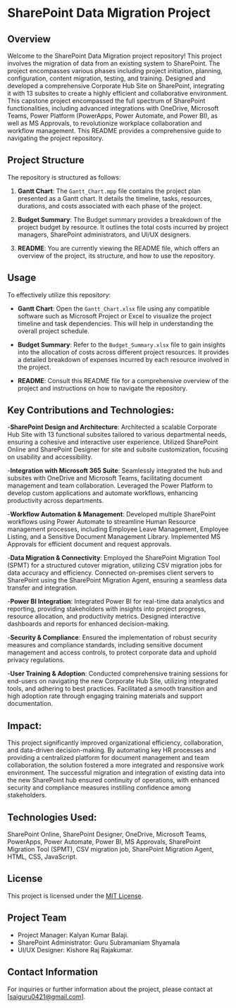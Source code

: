 # SharePoint Data Migration Project

## Overview
Welcome to the SharePoint Data Migration project repository! This project involves the migration of data from an existing system to SharePoint. The project encompasses various phases including project initiation, planning, configuration, content migration, testing, and training. Designed and developed a comprehensive Corporate Hub Site on SharePoint, integrating it with 13 subsites to create a highly efficient and collaborative environment. This capstone project encompassed the full spectrum of SharePoint functionalities, including advanced integrations with OneDrive, Microsoft Teams, Power Platform (PowerApps, Power Automate, and Power BI), as well as MS Approvals, to revolutionize workplace collaboration and workflow management. This README provides a comprehensive guide to navigating the project repository.

## Project Structure
The repository is structured as follows:

1. **Gantt Chart**: The `Gantt_Chart.mpp` file contains the project plan presented as a Gantt chart. It details the timeline, tasks, resources, durations, and costs associated with each phase of the project.

2. **Budget Summary**: The Budget summary provides a breakdown of the project budget by resource. It outlines the total costs incurred by project managers, SharePoint administrators, and UI/UX designers.

3. **README**: You are currently viewing the README file, which offers an overview of the project, its structure, and how to use the repository.

## Usage
To effectively utilize this repository:

- **Gantt Chart**: Open the `Gantt_Chart.xlsx` file using any compatible software such as Microsoft Project or Excel to visualize the project timeline and task dependencies. This will help in understanding the overall project schedule.

- **Budget Summary**: Refer to the `Budget_Summary.xlsx` file to gain insights into the allocation of costs across different project resources. It provides a detailed breakdown of expenses incurred by each resource involved in the project.

- **README**: Consult this README file for a comprehensive overview of the project and instructions on how to navigate the repository.

## Key Contributions and Technologies:

-**SharePoint Design and Architecture**: Architected a scalable Corporate Hub Site with 13 functional subsites tailored to various departmental needs, ensuring a cohesive and interactive user experience. Utilized SharePoint Online and SharePoint Designer for site and subsite customization, focusing on usability and accessibility.

-**Integration with Microsoft 365 Suite**: Seamlessly integrated the hub and subsites with OneDrive and Microsoft Teams, facilitating document management and team collaboration. Leveraged the Power Platform to develop custom applications and automate workflows, enhancing productivity across departments.

-**Workflow Automation & Management**: Developed multiple SharePoint workflows using Power Automate to streamline Human Resource management processes, including Employee Leave Management, Employee Listing, and a Sensitive Document Management Library. Implemented MS Approvals for efficient document and request approvals.

-**Data Migration & Connectivity**: Employed the SharePoint Migration Tool (SPMT) for a structured cutover migration, utilizing CSV migration jobs for data accuracy and efficiency. Connected on-premises client servers to SharePoint using the SharePoint Migration Agent, ensuring a seamless data transfer and integration.

-**Power BI Integration**: Integrated Power BI for real-time data analytics and reporting, providing stakeholders with insights into project progress, resource allocation, and productivity metrics. Designed interactive dashboards and reports for enhanced decision-making.

-**Security & Compliance**: Ensured the implementation of robust security measures and compliance standards, including sensitive document management and access controls, to protect corporate data and uphold privacy regulations.

-**User Training & Adoption**: Conducted comprehensive training sessions for end-users on navigating the new Corporate Hub Site, utilizing integrated tools, and adhering to best practices. Facilitated a smooth transition and high adoption rate through engaging training materials and support documentation.

## Impact:

This project significantly improved organizational efficiency, collaboration, and data-driven decision-making. By automating key HR processes and providing a centralized platform for document management and team collaboration, the solution fostered a more integrated and responsive work environment. The successful migration and integration of existing data into the new SharePoint hub ensured continuity of operations, with enhanced security and compliance measures instilling confidence among stakeholders.

## Technologies Used:

SharePoint Online, SharePoint Designer, OneDrive, Microsoft Teams, PowerApps, Power Automate, Power BI, MS Approvals, SharePoint Migration Tool (SPMT), CSV migration job, SharePoint Migration Agent, HTML, CSS, JavaScript.

## License
This project is licensed under the [MIT License](LICENSE).

## Project Team
- Project Manager: Kalyan Kumar Balaji.
- SharePoint Administrator: Guru Subramaniam Shyamala
- UI/UX Designer: Kishore Raj Rajakumar.

## Contact Information
For inquiries or further information about the project, please contact at [saiguru0421@gmail.com].

